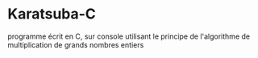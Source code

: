 # Karatsuba-C
programme écrit en C, sur console utilisant le principe de l'algorithme de multiplication de grands nombres entiers
